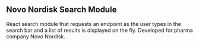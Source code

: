 <h2>Novo Nordisk Search Module</h2>

<p>React search module that requests an endpoint as the user types in the search bar and a list of results is displayed on the fly. Developed for pharma company Novo Nordisk.</p>
